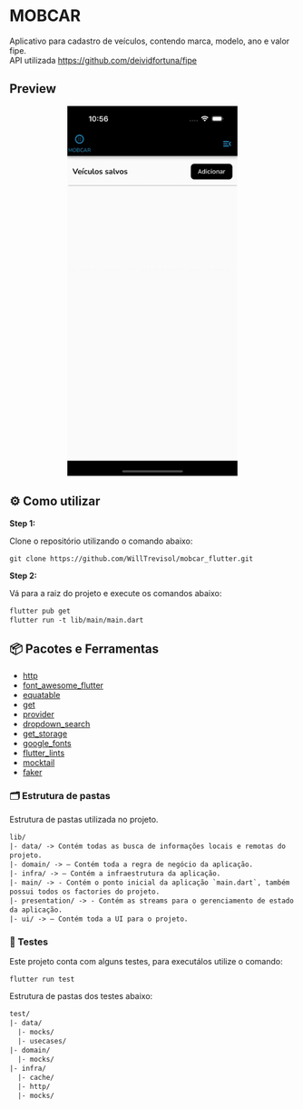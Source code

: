 # MOBCAR

Aplicativo para cadastro de veículos, contendo marca, modelo, ano e valor fipe. <br>
API utilizada https://github.com/deividfortuna/fipe

## Preview

<p align="center">
<img src="assets/readme_files/screen.gif" width="300"> <br>
</p>

## :gear: Como utilizar

**Step 1:**

Clone o repositório utilizando o comando abaixo:

```
git clone https://github.com/WillTrevisol/mobcar_flutter.git
```

**Step 2:**

Vá para a raiz do projeto e execute os comandos abaixo: 

```
flutter pub get
flutter run -t lib/main/main.dart
```

## :package: Pacotes e Ferramentas

* [http](https://github.com/dart-lang/http/tree/master/pkgs/http)
* [font_awesome_flutter](https://github.com/fluttercommunity/font_awesome_flutter)
* [equatable](https://github.com/felangel/equatable)
* [get](https://github.com/jonataslaw/getx)
* [provider](https://github.com/rrousselGit/provider)
* [dropdown_search](https://github.com/salim-lachdhaf/searchable_dropdown)
* [get_storage](https://github.com/jonataslaw/get_storage)
* [google_fonts](https://github.com/material-foundation/flutter-packages/tree/main/packages/google_fonts)
* [flutter_lints](https://github.com/flutter/packages/tree/main/packages/flutter_lints)
* [mocktail](https://github.com/felangel/mocktail)
* [faker](https://github.com/drager/faker)

### :card_index_dividers: Estrutura de pastas

Estrutura de pastas utilizada no projeto.

```
lib/
|- data/ -> Contém todas as busca de informações locais e remotas do projeto.
|- domain/ -> — Contém toda a regra de negócio da aplicação.
|- infra/ -> — Contém a infraestrutura da aplicação.
|- main/ -> - Contém o ponto inicial da aplicação `main.dart`, também possui todos os factories do projeto.
|- presentation/ -> - Contém as streams para o gerenciamento de estado da aplicação.
|- ui/ -> — Contém toda a UI para o projeto.
```

### :test_tube: Testes

Este projeto conta com alguns testes, para executálos utilize o comando:

```
flutter run test
```

Estrutura de pastas dos testes abaixo:

```
test/
|- data/
  |- mocks/
  |- usecases/
|- domain/
  |- mocks/
|- infra/
  |- cache/
  |- http/
  |- mocks/
```
